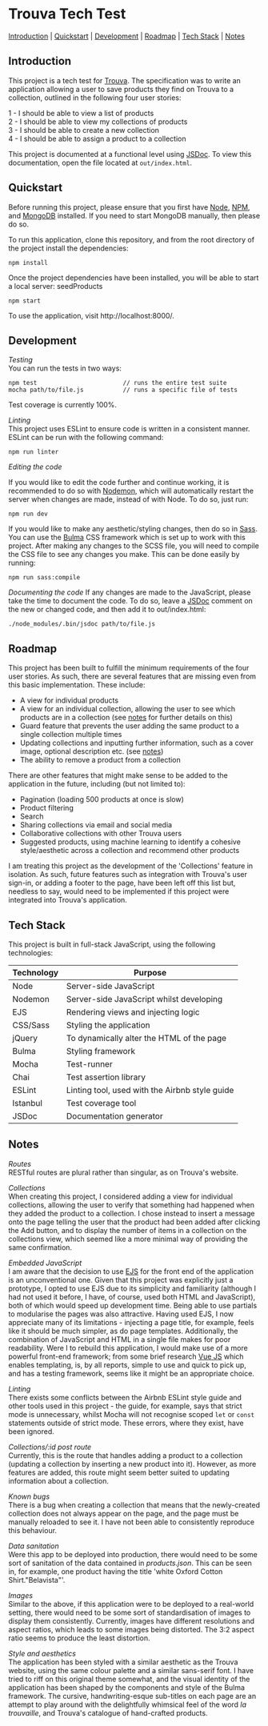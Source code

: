 # Trouva Tech Test

[Introduction](#introduction) | [Quickstart](#introduction) | [Development](#development) | [Roadmap](#roadmap) | [Tech Stack](#tech-stack) | [Notes](#notes)

## Introduction

This project is a tech test for [Trouva](https://www.trouva.com/). The specification was to write an application allowing a user to save products they find on Trouva to a collection, outlined in the following four user stories:

  1 - I should be able to view a list of products   
  2 - I should be able to view my collections of products   
  3 - I should be able to create a new collection   
  4 - I should be able to assign a product to a collection

This project is documented at a functional level using [JSDoc](http://usejsdoc.org/). To view this documentation, open the file located at `out/index.html`.


## Quickstart

Before running this project, please ensure that you first have [Node](https://nodejs.org/en/), [NPM](https://www.npmjs.com/), and [MongoDB](https://www.mongodb.com/) installed. If you need to start MongoDB manually, then please do so.

To run this application, clone this repository, and from the root directory of the project install the dependencies:

```
npm install
```

Once the project dependencies have been installed, you will be able to start a local server:
seedProducts
```
npm start
```

To use the application, visit http://localhost:8000/.


## Development

*Testing*   
You can run the tests in two ways:

```
npm test                        // runs the entire test suite
mocha path/to/file.js           // runs a specific file of tests

```

Test coverage is currently 100%.

*Linting*   
This project uses ESLint to ensure code is written in a consistent manner. ESLint can be run with the following command:
```
npm run linter
```

*Editing the code*

If you would like to edit the code further and continue working, it is recommended to do so with [Nodemon](https://nodemon.io/), which will automatically restart the server when changes are made, instead of with Node. To do so, just run:
```
npm run dev
```

If you would like to make any aesthetic/styling changes, then do so in [Sass](https://sass-lang.com/). You can use the [Bulma](https://bulma.io/) CSS framework which is set up to work with this project. After making any changes to the SCSS file, you will need to compile the CSS file to see any changes you make. This can be done easily by running:
```
npm run sass:compile
```

*Documenting the code*
If any changes are made to the JavaScript, please take the time to document the code. To do so, leave a [JSDoc](http://usejsdoc.org/about-getting-started.html) comment on the new or changed code, and then add it to out/index.html:

```
./node_modules/.bin/jsdoc path/to/file.js
```


## Roadmap

This project has been built to fulfill the minimum requirements of the four user stories. As such, there are several features that are missing even from this basic implementation. These include:
 - A view for individual products
 - A view for an individual collection, allowing the user to see which products are in a collection (see [notes](#notes) for further details on this)
 - Guard feature that prevents the user adding the same product to a single collection multiple times
 - Updating collections and inputting further information, such as a cover image, optional description etc. (see [notes](#notes))
 - The ability to remove a product from a collection


There are other features that might make sense to be added to the application in the future, including (but not limited to):
 - Pagination (loading 500 products at once is slow)
 - Product filtering
 - Search
 - Sharing collections via email and social media
 - Collaborative collections with other Trouva users
 - Suggested products, using machine learning to identify a cohesive style/aesthetic across a collection and recommend other products

I am treating this project as the development of the 'Collections' feature in isolation. As such, future features such as integration with Trouva's user sign-in, or adding a footer to the page, have been left off this list but, needless to say, would need to be implemented if this project were integrated into Trouva's application.


## Tech Stack

This project is built in full-stack JavaScript, using the following technologies:

| Technology  |  Purpose  |
| ---         |    ---    |
| Node        | Server-side JavaScript |
| Nodemon     | Server-side JavaScript whilst developing |
| EJS         | Rendering views and injecting logic |
| CSS/Sass    | Styling the application |
| jQuery      | To dynamically alter the HTML of the page |
| Bulma       | Styling framework |
| Mocha       | Test-runner |
| Chai        | Test assertion library |
| ESLint      | Linting tool, used with the Airbnb style guide |
| Istanbul    | Test coverage tool |
| JSDoc       | Documentation generator |


## Notes

*Routes*  
RESTful routes are plural rather than singular, as on Trouva's website.

*Collections*   
When creating this project, I considered adding a view for individual collections, allowing the user to verify that something had happened when they added the product to a collection. I chose instead to insert a message onto the page telling the user that the product had been added after clicking the Add button, and to display the number of items in a collection on the collections view, which seemed like a more minimal way of providing the same confirmation.

*Embedded JavaScript*   
I am aware that the decision to use [EJS](http://ejs.co/) for the front end of the application is an unconventional one. Given that this project was explicitly just a prototype, I opted to use EJS due to its simplicity and familiarity (although I had not used it before, I have, of course, used both HTML and JavaScript), both of which would speed up development time. Being able to use partials to modularise the pages was also attractive. Having used EJS, I now appreciate many of its limitations - injecting a page title, for example, feels like it should be much simpler, as do page templates. Additionally, the combination of JavaScript and HTML in a single file makes for poor readability. Were I to rebuild this application, I would make use of a more powerful front-end framework; from some brief research [Vue JS](https://vuejs.org/) which enables templating, is, by all reports, simple to use and quick to pick up, and has a testing framework, seems like it might be an appropriate choice.

*Linting*   
There exists some conflicts between the Airbnb ESLint style guide and other tools used in this project - the guide, for example, says that strict mode is unnecessary, whilst Mocha will not recognise scoped `let` or `const` statements outside of strict mode. These errors, where they exist, have been ignored.

*Collections/:id post route*   
Currently, this is the route that handles adding a product to a collection (updating a collection by inserting a new product into it). However, as more features are added, this route might seem better suited to updating information about a collection.

*Known bugs*   
There is a bug when creating a collection that means that the newly-created collection does not always appear on the page, and the page must be manually reloaded to see it. I have not been able to consistently reproduce this behaviour.

*Data sanitation*   
Were this app to be deployed into production, there would need to be some sort of sanitation of the data contained in *products.json*. This can be seen in, for example, one product having the title 'white Oxford Cotton Shirt."Belavista"'.

*Images*   
Similar to the above, if this application were to be deployed to a real-world setting, there would need to be some sort of standardisation of images to display them consistently. Currently, images have different resolutions and aspect ratios, which leads to some images being distorted. The 3:2 aspect ratio seems to produce the least distortion.

*Style and aesthetics*   
The application has been styled with a similar aesthetic as the Trouva website, using the same colour palette and a similar sans-serif font. I have tried to riff on this original theme somewhat, and the visual identity of the application has been shaped by the components and style of the Bulma framework. The cursive, handwriting-esque sub-titles on each page are an attempt to play around with the delightfully whimsical feel of the word *la trouvaille*, and Trouva's catalogue of hand-crafted products.
